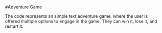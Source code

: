 #Adventure Game

The code represents an simple text adventure game, where the user is offered multiple options to engage in the game. They can win it, lose it, and restart it.